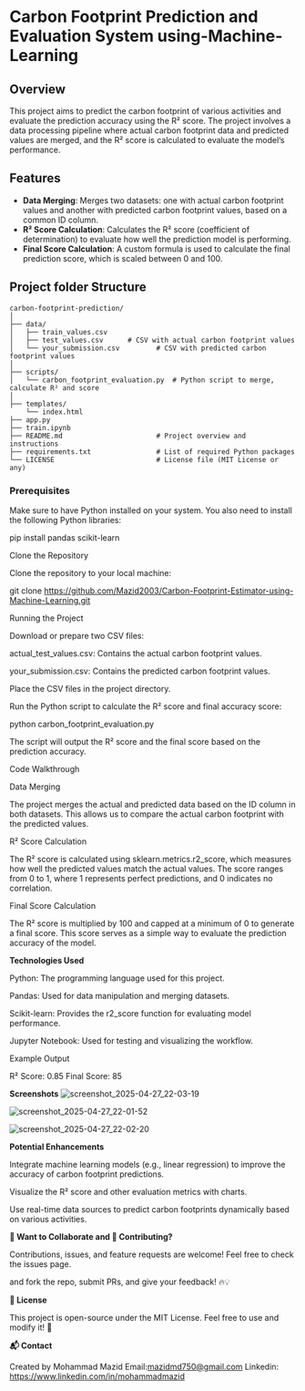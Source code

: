 # Carbon Footprint Prediction and Evaluation System using-Machine-Learning

## Overview
This project aims to predict the carbon footprint of various activities and evaluate the prediction accuracy using the R² score. The project involves a data processing pipeline where actual carbon footprint data and predicted values are merged, and the R² score is calculated to evaluate the model’s performance.

## Features
- **Data Merging**: Merges two datasets: one with actual carbon footprint values and another with predicted carbon footprint values, based on a common ID column.
- **R² Score Calculation**: Calculates the R² score (coefficient of determination) to evaluate how well the prediction model is performing.
- **Final Score Calculation**: A custom formula is used to calculate the final prediction score, which is scaled between 0 and 100.

## Project folder Structure
```
carbon-footprint-prediction/
│
├── data/
│   ├── train_values.csv
│   ├── test_values.csv      # CSV with actual carbon footprint values
│   └── your_submission.csv         # CSV with predicted carbon footprint values
│
├── scripts/
│   └── carbon_footprint_evaluation.py  # Python script to merge, calculate R² and score
│
├── templates/
    └── index.html
├── app.py
├── train.ipynb
├── README.md                       # Project overview and instructions
├── requirements.txt                # List of required Python packages
└── LICENSE                         # License file (MIT License or any)
```

### Prerequisites

Make sure to have Python installed on your system. You also need to install the following Python libraries:

pip install pandas scikit-learn

Clone the Repository

Clone the repository to your local machine:

git clone https://github.com/Mazid2003/Carbon-Footprint-Estimator-using-Machine-Learning.git

Running the Project

Download or prepare two CSV files:

actual_test_values.csv: Contains the actual carbon footprint values.

your_submission.csv: Contains the predicted carbon footprint values.

Place the CSV files in the project directory.

Run the Python script to calculate the R² score and final accuracy score:

python carbon_footprint_evaluation.py

The script will output the R² score and the final score based on the prediction accuracy.

Code Walkthrough

Data Merging

The project merges the actual and predicted data based on the ID column in both datasets. This allows us to compare the actual carbon footprint with the predicted values.

R² Score Calculation

The R² score is calculated using sklearn.metrics.r2_score, which measures how well the predicted values match the actual values. The score ranges from 0 to 1, where 1 represents perfect predictions, and 0 indicates no correlation.

Final Score Calculation

The R² score is multiplied by 100 and capped at a minimum of 0 to generate a final score. This score serves as a simple way to evaluate the prediction accuracy of the model.

**Technologies Used**

Python: The programming language used for this project.

Pandas: Used for data manipulation and merging datasets.

Scikit-learn: Provides the r2_score function for evaluating model performance.

Jupyter Notebook: Used for testing and visualizing the workflow.

Example Output

R² Score: 0.85
Final Score: 85

**Screenshots**
![screenshot_2025-04-27_22-03-19](https://github.com/user-attachments/assets/ceb357af-d54e-4c03-85ba-14842629237b)

![screenshot_2025-04-27_22-01-52](https://github.com/user-attachments/assets/584c06c7-3649-48cb-a9f9-5ff98a41f50a)

![screenshot_2025-04-27_22-02-20](https://github.com/user-attachments/assets/ab1bf3bd-7ea9-4c80-9c63-ce8d1e659020)


**Potential Enhancements**

Integrate machine learning models (e.g., linear regression) to improve the accuracy of carbon footprint predictions.

Visualize the R² score and other evaluation metrics with charts.

Use real-time data sources to predict carbon footprints dynamically based on various activities.

**💬 Want to Collaborate and 🤝 Contributing?**

Contributions, issues, and feature requests are welcome! Feel free to check the issues page.

and fork the repo, submit PRs, and give your feedback! 🔥💡

**📜 License**

This project is open-source under the MIT License. Feel free to use and modify it! 🚀

**📬 Contact**

Created by Mohammad Mazid
Email:mazidmd750@gmail.com
Linkedin: https://www.linkedin.com/in/mohammadmazid




